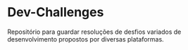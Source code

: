# Dev-Challenges
 Repositório para guardar resoluções de desfios variados de desenvolvimento propostos por diversas plataformas.
